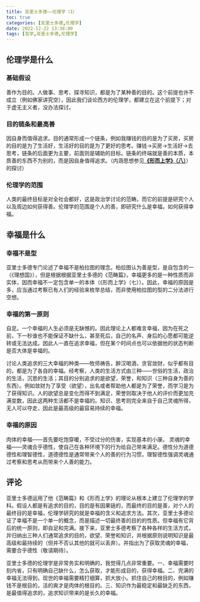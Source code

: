 ```yaml
---
title: 亚里士多德——伦理学（1）
toc: true
categories: [亚里士多德,伦理学]
date: 2022-12-22 13:38:00
tags: [哲学,亚里士多德,伦理学]
---
```

## 伦理学是什么

### 基础假设

善作为目的。人做事、思考、探寻知识，都是为了某种善的目的。这个前提也许不成立（例如佛家讲究空），因此我们谈论西方的伦理学，都建立在这个前提下；对于虚无主义者，没办法探讨。

### 目的链条和最高善

因自身而值得追求。目的通常形成一个链条，例如我赚钱的目的是为了买房，买房的目的是为了生活好，生活好的目的是为了更好的思考。赚钱->买房->生活好->去思考，链条的后面更为主要，前面则是辅助的目标。链条的终端就是善的本质，本质善的东西不为别的，而是因自身值得追求。（内涵思想参见[**《形而上学》（八）**](/2022/09/04/亚里士多德/亚里士多德——形而上学-8-12/)）的探讨）

### 伦理学的范围

人类的最终目标是对全社会都好，这是政治学讨论的范畴。而它的前提是研究个人以及周边如何获得善。伦理学的范围是个人的善，即研究什么是幸福，如何获得幸福。

## 幸福是什么

### 幸福不是型

亚里士多德专门论述了幸福不是柏拉图的理念。柏拉图认为善是型，是自包含的一（《理想国》），但是根据根据亚里士多德的《范畴篇》，幸福更多的是一种性质而非实体，因而幸福不一定包含单一的本体（《形而上学》（七））。因此，幸福的原因是多，应当通过考察已有人们的经验来枚举总结，而非使用柏拉图的型的二分法进行空想。

### 幸福的第一原则

自足。一个幸福的人生必须是无缺憾的。因此理论上人都难言幸福，因为在死之前，下一秒谁也不能保证不缺什么，甚至死后，自己的名声、身后的心愿都可能逆转或无法达成。因此人一直在追求幸福，但在某个时间点也可以依据他的状态判断是否大体是幸福的。

讨论人类追求的三大幸福的种类——牧师祷告，醉汉喝酒，贪官敛财，似乎都有目的，都是为了各自的幸福。经考察，人类的生活方式由三种——世俗的生活，政治的生活，沉思的生活；其目的分别追求的是欲望，荣誉，和知识（三种自身为善的东西）。例如敛财为了享受（欲望），出名或者帮助他人都是为了荣誉，而学习是为了获得知识。人的欲望总是变化而得不到满足，荣誉则取决于他人的评价而更加充满变数，因此这两种生活都不是幸福的。知识、思考则完全来自于自己灵魂所得，无人可以夺走，因此是最高级的最容易持续的幸福。

### 幸福的原因

肉体的幸福——首先要吃饱穿暖，不受过分的伤害，实现基本的小康。
灵魂的幸福——灵魂合乎德性，使自己在各种环境下的行为给自己带来满足。德性分为道德德性和理智德性，道德德性是通常带来个人的善的行为习惯，理智德性强调灵魂通过考察和思考从而带来个人善的能力。

## 评论

亚里士多德运用了他《范畴篇》和《形而上学》的理论从根本上建立了伦理学的学科。假设人都是有追求的目的，目的是有因果链的，而最终的目的是善，对个人的最终目的是幸福，伦理学研究的就是幸福的含义和追求方法。其次，亚里士多德论证了幸福不是一个单一的概念，而是描述一切最终善的目的的性质。但幸福有它背后的统一原则，即自足和完满。接下来，亚里士多德考察了各种各样的生活方式，并归纳出三种人们通常追求的目的，欲望、荣誉和知识，并根据原则说明知识是最高级和最持续的（但并不否认其他的就可以丢弃）。并指出为了获取灵魂的幸福，需要合乎德性（敬请期待）。

亚里士多德的伦理学是非常务实和明确的，我觉得几点非常重要。一、幸福需要时刻内省，只有明确自己缺什么，怎么获取，才能形成目的，获得幸福。二、完满的幸福无法得到，现世的幸福需要精打细算，抓大放小。抓住自己的根目的，例如赚钱不是根目的，活的爽才是肉体的根目的。三、知识作为最稳定和最缺乏的东西，是最值得追求的，追求知识带来的是长久的幸福。